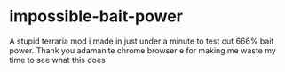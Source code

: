 # impossible-bait-power
A stupid terraria mod i made in just under a minute to test out 666% bait power. Thank you adamanite chrome browser e for making me waste my time to see what this does
